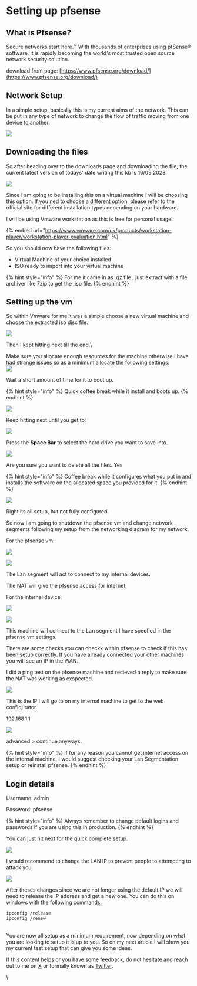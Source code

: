# Setting up pfsense

## What is Pfsense?

Secure networks start here.™ With thousands of enterprises using pfSense® software, it is rapidly becoming the world's most trusted open source network security solution.

download from page: [https://www.pfsense.org/download/](https://www.pfsense.org/download/)

## Network Setup

In a simple setup, basically this is my current aims of the network. This can be put in any type of network to change the flow of traffic moving from one device to another.

![](<../.gitbook/assets/image (1) (1).png>)

## Downloading the files

So after heading over to the downloads page and downloading the file, the current latest version of todays' date writing this kb is 16/09.2023.

![](<../.gitbook/assets/image (19).png>)

Since I am going to be installing this on a virtual machine I will be choosing this option. If you ned to choose a different option, please refer to the official site for different installation types depending on your hardware.



I will be using Vmware workstation as this is free for personal usage.

{% embed url="https://www.vmware.com/uk/products/workstation-player/workstation-player-evaluation.html" %}

So you should now have the following files:

* Virtual Machine of your choice installed
* ISO ready to import into your virtual machine

{% hint style="info" %}
For me it came in as .gz file , just extract with a file archiver like 7zip to get the .iso file.
{% endhint %}

## Setting up the vm

So within Vmware for me it was a simple choose a new virtual machine and choose the extracted iso disc file.

![](<../.gitbook/assets/image (1) (1) (1).png>)

Then I kept hitting next till the end.\


Make sure you allocate enough resources for the machine otherwise I have had strange issues so as a minimum allocate the following settings:\
![](<../.gitbook/assets/image (2).png>)

Wait a short amount of time for it to boot up.

{% hint style="info" %}
Quick coffee break while it install and boots up.
{% endhint %}

![](<../.gitbook/assets/image (2) (1).png>)

Keep hitting next until you get to:



![](<../.gitbook/assets/image (3).png>)

Press the **Space Bar** to select the hard drive you want to save into.

![](<../.gitbook/assets/image (4).png>)

Are you sure you want to delete all the files. Yes

{% hint style="info" %}
Coffee break while it configures what you put in and installs the software on the allocated space you provided for it.
{% endhint %}

![](<../.gitbook/assets/image (5).png>)

Right its all setup, but not fully configured.

So now I am going to shutdown the pfsense vm and change network segments following my setup from the networking diagram for my network.

For the pfsense vm:

![](<../.gitbook/assets/image (14).png>)

![](<../.gitbook/assets/image (10).png>)

The Lan segment will act to connect to my internal devices.

The NAT will give the pfsense access for internet.

For the internal device:

![](<../.gitbook/assets/image (7).png>)

![](<../.gitbook/assets/image (9).png>)

This machine will connect to the Lan segment I have specfied in the pfsense vm settings.



There are some checks you can checkk within pfsense to check if this has been setup correctly. If you have already connected your other machines you will see an IP in the WAN.

I did a ping test on the pfsense machine and recieved a reply to make sure the NAT was working as exspected.

![](<../.gitbook/assets/image (12).png>)

This is the IP I will go to on my internal machine to get to the web configurator.

192.168.1.1

![](<../.gitbook/assets/image (15).png>)

advanced > continue anyways.

{% hint style="info" %}
if for any reason you cannot get internet access on the internal machine, I would suggest checking your Lan Segmentation setup or reinstall pfsense.
{% endhint %}

## Login details

Username: admin

Password: pfsense

{% hint style="info" %}
Always remember to change default logins and passwords if you are using this in production.
{% endhint %}

You can just hit next for the quick complete setup.

![](<../.gitbook/assets/image (17).png>)

I would recommend to change the LAN IP to prevent people to attempting to attack you.

![](<../.gitbook/assets/image (16).png>)

After theses changes since we are not longer using the default IP we will need to release the IP address and get a new one. You can do this on windows with the following commands:

```
ipconfig /release
ipconfig /renew
```

\
You are now all setup as a minimum requirement, now depending on what you are looking to setup it is up to you. So on my next article I will show you my current test setup that can give you some ideas.

If this content helps or you have some feedback, do not hesitate and reach out to me on [X](https://twitter.com/xSamChau) or formally known as [Twitter](https://twitter.com/xSamChau).

\
